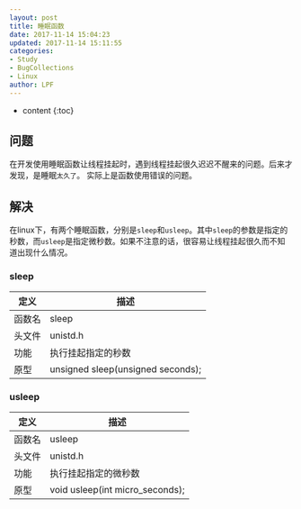 ```yaml
---
layout: post
title: 睡眠函数
date: 2017-11-14 15:04:23
updated: 2017-11-14 15:11:55
categories:
- Study
- BugCollections
- Linux
author: LPF
---
```


* content
{:toc}

## 问题

在开发使用睡眠函数让线程挂起时，遇到线程挂起很久迟迟不醒来的问题。后来才发现，是睡眠`太久了`。
实际上是函数使用错误的问题。


## 解决

在linux下，有两个睡眠函数，分别是`sleep`和`usleep`。其中`sleep`的参数是指定的秒数，而`usleep`是指定微秒数。如果不注意的话，很容易让线程挂起很久而不知道出现什么情况。

### sleep

|定义|描述|
|---|---|
|函数名|sleep|
|头文件|unistd.h|
|功能|执行挂起指定的秒数|
|原型|unsigned sleep(unsigned seconds);|

### usleep

|定义|描述|
|---|---|
|函数名|usleep|
|头文件|unistd.h|
|功能|执行挂起指定的微秒数|
|原型|void usleep(int micro_seconds);|

    